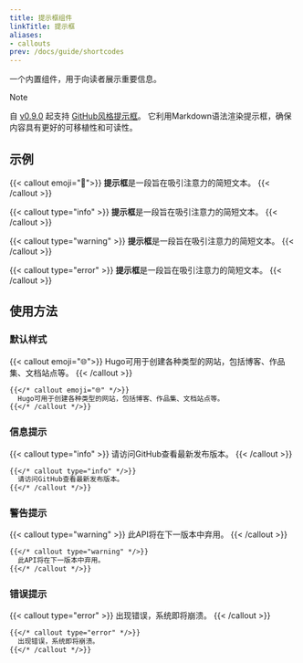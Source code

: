 ```yaml
---
title: 提示框组件
linkTitle: 提示框
aliases:
- callouts
prev: /docs/guide/shortcodes
---
```


一个内置组件，用于向读者展示重要信息。

<!--more-->

> [!NOTE]
> 自 [v0.9.0](https://github.com/imfing/hextra/releases/tag/v0.9.0) 起支持 [GitHub风格提示框](../../markdown#alerts)。
> 它利用Markdown语法渲染提示框，确保内容具有更好的可移植性和可读性。

## 示例

{{< callout emoji="👾">}}
  **提示框**是一段旨在吸引注意力的简短文本。
{{< /callout >}}

{{< callout type="info" >}}
  **提示框**是一段旨在吸引注意力的简短文本。
{{< /callout >}}

{{< callout type="warning" >}}
  **提示框**是一段旨在吸引注意力的简短文本。
{{< /callout >}}

{{< callout type="error" >}}
  **提示框**是一段旨在吸引注意力的简短文本。
{{< /callout >}}

## 使用方法

### 默认样式

{{< callout emoji="🌐">}}
  Hugo可用于创建各种类型的网站，包括博客、作品集、文档站点等。
{{< /callout >}}

```markdown
{{</* callout emoji="🌐" */>}}
  Hugo可用于创建各种类型的网站，包括博客、作品集、文档站点等。
{{</* /callout */>}}
```

### 信息提示

{{< callout type="info" >}}
  请访问GitHub查看最新发布版本。
{{< /callout >}}

```markdown
{{</* callout type="info" */>}}
  请访问GitHub查看最新发布版本。
{{</* /callout */>}}
```

### 警告提示

{{< callout type="warning" >}}
  此API将在下一版本中弃用。
{{< /callout >}}

```markdown
{{</* callout type="warning" */>}}
  此API将在下一版本中弃用。
{{</* /callout */>}}
```

### 错误提示

{{< callout type="error" >}}
  出现错误，系统即将崩溃。
{{< /callout >}}

```markdown
{{</* callout type="error" */>}}
  出现错误，系统即将崩溃。
{{</* /callout */>}}
```